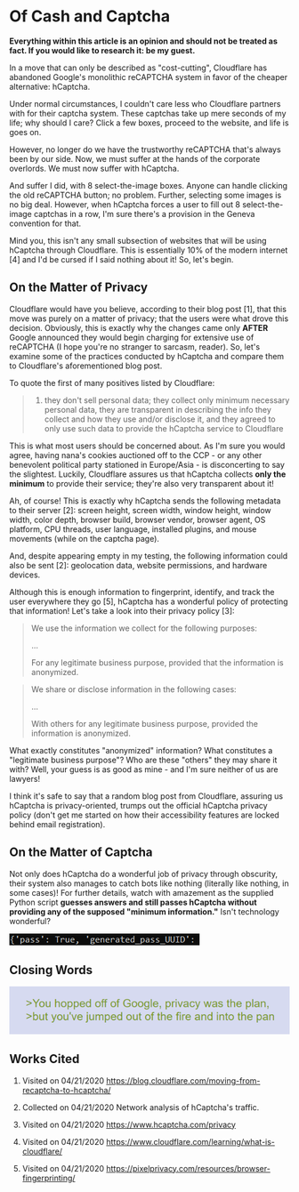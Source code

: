 # Of Cash and Captcha

**Everything within this article is an opinion and should not be treated as fact. If you would like to research it: be my guest.**

In a move that can only be described as "cost-cutting", Cloudflare has abandoned Google's monolithic reCAPTCHA system in favor of the cheaper alternative: hCaptcha.

Under normal circumstances, I couldn't care less who Cloudflare partners with for their captcha system. These captchas take up mere seconds of my life; why should I care? Click a few boxes, proceed to the website, and life is goes on.

However, no longer do we have the trustworthy reCAPTCHA that's always been by our side. Now, we must suffer at the hands of the corporate overlords. We must now suffer with hCaptcha.

And suffer I did, with 8 select-the-image boxes. Anyone can handle clicking the old reCAPTCHA button; no problem. Further, selecting some images is no big deal. However, when hCaptcha forces a user to fill out 8 select-the-image captchas in a row, I'm sure there's a provision in the Geneva convention for that.

Mind you, this isn't any small subsection of websites that will be using hCaptcha through Cloudflare. This is essentially 10% of the modern internet [4] and I'd be cursed if I said nothing about it! So, let's begin.

## On the Matter of Privacy

Cloudflare would have you believe, according to their blog post [1], that this move was purely on a matter of privacy; that the users were what drove this decision. Obviously, this is exactly why the changes came only **AFTER** Google announced they would begin charging for extensive use of reCAPTCHA (I hope you're no stranger to sarcasm, reader). So, let's examine some of the practices conducted by hCaptcha and compare them to Cloudflare's aforementioned blog post.

To quote the first of many positives listed by Cloudflare:

> 1) they don't sell personal data; they collect only minimum necessary personal data, they are transparent in describing the info they collect and how they use and/or disclose it, and they agreed to only use such data to provide the hCaptcha service to Cloudflare

This is what most users should be concerned about. As I'm sure you would agree, having nana's cookies auctioned off to the CCP - or any other benevolent political party stationed in Europe/Asia - is disconcerting to say the slightest. Luckily, Cloudflare assures us that hCaptcha collects **only the minimum** to provide their service; they're also very transparent about it!

Ah, of course! This is exactly why hCaptcha sends the following metadata to their server [2]: screen height, screen width, window height, window width, color depth, browser build, browser vendor, browser agent, OS platform, CPU threads, user language, installed plugins, and mouse movements (while on the captcha page).

And, despite appearing empty in my testing, the following information could also be sent [2]: geolocation data, website permissions, and hardware devices.

Although this is enough information to fingerprint, identify, and track the user everywhere they go [5], hCaptcha has a wonderful policy of protecting that information! Let's take a look into their privacy policy [3]:

> We use the information we collect for the following purposes:
>
> ...
>
> For any legitimate business purpose, provided that the information is anonymized.

> We share or disclose information in the following cases:
>
> ...
>
> With others for any legitimate business purpose, provided the information is anonymized.

What exactly constitutes "anonymized" information? What constitutes a "legitimate business purpose"? Who are these "others" they may share it with? Well, your guess is as good as mine - and I'm sure neither of us are lawyers!

I think it's safe to say that a random blog post from Cloudflare, assuring us hCaptcha is privacy-oriented, trumps out the official hCaptcha privacy policy (don't get me started on how their accessibility features are locked behind email registration).

## On the Matter of Captcha

Not only does hCaptcha do a wonderful job of privacy through obscurity, their system also manages to catch bots like nothing (literally like nothing, in some cases)! For further details, watch with amazement as the supplied Python script **guesses answers and still passes hCaptcha without providing any of the supposed "minimum information."** Isn't technology wonderful?

![Passing hCaptcha is easy (for computers)!](images/passed.png)

## Closing Words

![Wise words](images/summary.png)

## Works Cited

1. Visited on 04/21/2020 https://blog.cloudflare.com/moving-from-recaptcha-to-hcaptcha/
2. Collected on 04/21/2020 Network analysis of hCaptcha's traffic.

3. Visited on 04/21/2020 https://www.hcaptcha.com/privacy
4. Visited on 04/21/2020 https://www.cloudflare.com/learning/what-is-cloudflare/

5. Visited on 04/21/2020 https://pixelprivacy.com/resources/browser-fingerprinting/
